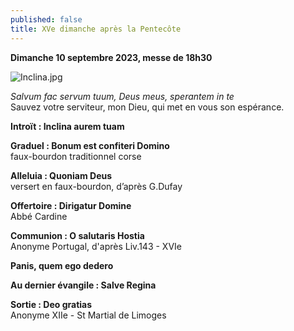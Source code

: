 ```yaml
---
published: false
title: XVe dimanche après la Pentecôte
---
```

**Dimanche 10 septembre 2023, messe de 18h30**

![Inclina.jpg]({{site.baseurl}}/images/Inclina.jpg)

*Salvum fac servum tuum, Deus meus, sperantem in te*  
Sauvez votre serviteur, mon Dieu, qui met en vous son espérance.

**Introït : Inclina aurem tuam**

**Graduel : Bonum est confiteri Domino**  
faux-bourdon traditionnel corse

**Alleluia : Quoniam Deus**  
versert en faux-bourdon, d’après G.Dufay

**Offertoire : Dirigatur Domine**  
Abbé Cardine

**Communion : O salutaris Hostia**  
Anonyme Portugal, d'après Liv.143 - XVIe

**Panis, quem ego dedero**

**Au dernier évangile : Salve Regina**

**Sortie : Deo gratias**  
Anonyme XIIe - St Martial de Limoges
